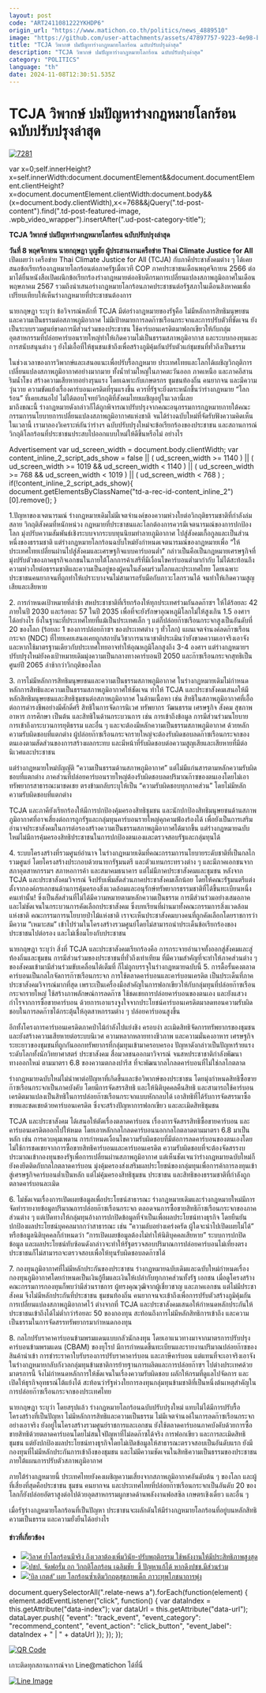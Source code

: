 ```yaml
---
layout: post
code: "ART2411081222YKHDP6"
origin_url: "https://www.matichon.co.th/politics/news_4889510"
image: "https://github.com/user-attachments/assets/47897757-9223-4e98-b637-9fcc441cf5cf"
title: "TCJA วิพากษ์ ปมปัญหาร่างกฎหมายโลกร้อน ฉบับปรับปรุงล่าสุด"
description: "TCJA วิพากษ์ ปมปัญหาร่างกฎหมายโลกร้อน ฉบับปรับปรุงล่าสุด"
category: "POLITICS"
language: "th"
date: 2024-11-08T12:30:51.535Z
---
```


# TCJA วิพากษ์ ปมปัญหาร่างกฎหมายโลกร้อน ฉบับปรับปรุงล่าสุด

[![](https://www.matichon.co.th/wp-content/uploads/2024/11/7281-9.jpg "7281")](https://www.matichon.co.th/wp-content/uploads/2024/11/7281-9.jpg)

var x=0;self.innerHeight?x=self.innerWidth:document.documentElement&&document.documentElement.clientHeight?x=document.documentElement.clientWidth:document.body&&(x=document.body.clientWidth),x<=768&&jQuery(".td-post-content").find(".td-post-featured-image, .wpb\_video\_wrapper").insertAfter(".ud-post-category-title");

**TCJA วิพากษ์ ปมปัญหาร่างกฎหมายโลกร้อน ฉบับปรับปรุงล่าสุด**

**วันที่ 8 พฤศจิกายน นายกฤษฎา บุญชัย ผู้ประสานงานเครือข่าย Thai Climate Justice for All** เปิดเผยว่า เครือข่าย Thai Climate Justice for All (TCJA) กับภาคีประชาสังคมต่าง ๆ ได้เคยสนอข้อเรียกร้องกฎหมายโลกร้อนต่อภาครัฐเมื่อเวที COP ภาคประชาชนเดือนพฤศจิกายน 2566 ต่อมาได้ยื่นหนังสือเปิดผนึกข้อเรียกร้องร่างกฎหมายต่ออธิบดีกรมการเปลี่ยนแปลงสภาพภูมิอกาศในเดือนพฤษภาคม 2567 รวมถึงนำเสนอร่างกฎหมายโลกร้อนภาคประชาชนต่อรัฐสภาในเดือนสิงหาคมเพื่อเปรียบเทียบให้เห็นร่างกฏหมายที่ประชาชนต้องการ

นายกฤษฎา ระบุว่า ข้อวิจารณ์หลักที่ TCJA มีต่อร่างกฎหมายของรัฐคือ ไม่มีหลักการสิทธิมนุษยชนและความเป็นธรรมต่อสภาพภูมิอากาศ ไม่มีเป้าหมายการลดก๊าซเรือนกระจกและการปรับตัวที่ชัดเจน ยังเป็นระบบรวมศูนย์ขาดการมีส่วนร่วมของประชาชน ใช้คาร์บอนเครดิตมาฟอกเขียวให้กับกลุ่มอุตสาหกรรมที่ปล่อยคาร์บอนรายใหญ่ทำให้เกิดความไม่เป็นธรรมสภาพภูมิอากาส และระบบกองทุนและการสนับสนุนต่าง ๆ ยังไม่เอื้อที่ให้ชุนชนเข้าถึงเพื่อสร้างภูมิคุ้มกันปรับตัวแก่ชุมชนที่ทั่วถึงเป็นธรรม

ในช่วงเวลาของการวิพากษ์และเสนอแนะเพื่อปรับรื้อกฎหมาย ประเทศไทยและโลกได้เผชิญวิกฤติการเปลี่ยนแปลงสภาพภูมิอากาศอย่างมากมาย ทั้งน้ำท่วมใหญ่ในภาคตะวันออก ภาคเหนือ และภาคอีสานริมน้ำโขง สร้างความเสียหายอย่างรุนแรง โดยเฉพาะกับเกษตรกร ชุมชนท้องถิ่น คนยากจน และมีความวุ่นวาย ความขัดแย้งเรื่องคาร์บอนเครดิตที่รุนแรงขึ้น ควรที่รัฐจะยิ่งตระหนักขึ้นว่าร่างกฎหมาย “โลกร้อน” ที่เคยเสนอไป ไม่ได้ตอบโจทย์วิกฤติที่สังคมไทยเผชิญอยู่ในเวลานี้เลย  
มาถึงขณะนี้ ร่างกฎหมายดังกล่าวก็ได้ถูกพิจารณาปรับปรุงจากคณะอนุกรรมการกฎหมายภายใต้คณะกรรมการนโยบายการเปลี่ยนแปลงสภาพภูมิอากาศแห่งชาติ จนได้ร่างฉบับใหม่ที่จัดรับฟังความคิดเห็นในเวลานี้ เรามาลองวิเคราะห์กันว่าร่างฯ ฉบับปรับปรุงใหม่จะข้อเรียกร้องของประชาชน และสถานการณ์วิกฤติโลกร้อนที่ประชาชนประสบไปออกแบบใหม่ให้ดีขึ้นหรือไม่ อย่างไร

Advertisement var ud\_screen\_width = document.body.clientWidth; var content\_inline\_2\_script\_ads\_show = false || ( ud\_screen\_width >= 1140 ) || ( ud\_screen\_width >= 1019 && ud\_screen\_width < 1140 ) || ( ud\_screen\_width >= 768 && ud\_screen\_width < 1019 ) || ( ud\_screen\_width < 768 ) ; if(!content\_inline\_2\_script\_ads\_show){ document.getElementsByClassName("td-a-rec-id-content\_inline\_2")\[0\].remove(); }

1.ปัญหาของเจตนารมณ์ ร่างกฎหมายเดิมไม่มีเจตจำนงค์ของความห่วงใยต่อวิกฤติธรรมชาติที่กำลังล่มสลาย วิกฤติสังคมที่หนักหน่วง กฎหมายที่ประชาชนและโลกต้องการควรมีเจตนารมณ์ของการปกป้องโลก มุ่งปรับความสัมพันธ์เชิงระบบจากระบบทุนนิยมทำลายภูมิอากาศ ไปสู่สังคมเกื้อกูลและเป็นส่วนหนึ่งของธรรมชาติ แต่ร่างกฎหมายโลกร้อนฉบับใหม่ยังกำหนดเจตนารมณ์ของกฏหมายเพื่อ “ให้ประเทศไทยเปลี่ยนผ่านไปสู่สังคมและเศรษฐกิจแบบคาร์บอนต่ำ” กล่าวเป็นคือเป็นกฎหมายเศรษฐกิจที่มุ่งปรับตัวของภาคธุรกิจเอกชนในภายใต้โลกการค้าเสรีที่มีเงื่อนไขคาร์บอนต่ำมากำกับ ไม่ได้สะท้อนถึงความห่วงใยต่อธรรมชาติและความเป็นอยู่ของผู้คนในสังคมร่วมโลกและประเทศไทย โดยเฉพาะประชาชนคนยากจนที่ถูกทำให้เปราะบางจนไม่สามารถรับมือกับภาวะโลกรวนได้ จนทำให้เกิดความสูญเสียและเสียหาย

2\. การกำหนดเป้าหมายที่ล่าช้า สหประชาชาติที่เรียกร้องให้ทุกประเทศร่วมกันลดก๊าซฯ ให้ได้ร้อยละ 42 ภายในปี 2030 และร้อยละ 57 ในปี 2035 เพื่อที่จะยังรักษาอุณหภูมิโลกไม่ให้สูงเกิน 1.5 องศาฯ ได้อย่างไร ยิ่งในฐานะที่ประเทศไทยที่แม้เป็นประเทศเล็ก ๆ แต่ก็ปล่อยก๊าซเรือนกระจกสูงเป็นอันดับที่ 20 ของโลก (ร้อยละ 1 ของการปล่อยก๊าซฯ ของประเทศต่าง ๆ ทั่วโลก) แผนเจตจำนงค์ลดก๊าซเรือนกระจก (NDC) ที่ไทยเคยเสนอเคยถูกสถาบันวิชาการนานาชาติประเมินว่ายังขาดความเอาจริงเอาจัง และหากใช้มาตรฐานเดียวกับประเทศไทยอาจทำให้อุณหภูมิโลกสูงถึง 3-4 องศาฯ แต่ร่างกฎหมายฯ ปรับปรุงใหม่ยังคงเป้าหมายเดิมมุ่งความเป็นกลางทางคาร์บอนปี 2050 และก๊าซเรือนกระจกสุทธิเป็นศูนย์ปี 2065 ล่าช้ากว่าวิกฤติของโลก

3\. การไม่มีหลักการสิทธิมนุษยชนและความเป็นธรรมสภาพภูมิอากาศ ในร่างกฏหมายเดิมไม่กำหนดหลักการสิทธิและความเป็นธรรมสภาพภูมิอากาศให้ชัดเจน ทำให้ TCJA และประชาสังคมเสนอให้มีหลักสิทธิมนุษยชนและสิทธิชุมชนต่อสภาพภูมิอากาศ ในด้านเนื้อหา เช่น สิทธิในสภาพภูมิอากาศที่เอื้อต่อการดำรงชีพอย่างมีศักดิ์ศรี สิทธิในการจัดการนิเวศ ทรัพยากร วัฒนธรรม เศรษฐกิจ สังคม สุขภาพ อาหาร การศึกษา เป็นต้น และสิทธิในด้านกระบวนการ เช่น การเข้าถึงข้อมูล การมีส่วนร่วมนโยบาย การเข้าถึงกระบวนการยุติธรรม และอื่น ๆ และจะต้องมีหลักความเป็นธรรมสภาพภูมิอากาศ ด้วยหลักความรับผิดชอบที่แตกต่าง ผู้ปล่อยก๊าซเรือนกระจกรายใหญ่จะต้องรับผิดชอบลดก๊าซเรือนกระจกของตนเองตามสัดส่วนของการสร้างผลกระทบ และมีหน้าที่รับผิดชอบต่อความสูญเสียและเสียหายที่มีต่อนิเวศและประชาชน

แต่ร่างกฎหมายใหม่บัญญัติ “ความเป็นธรรมด้านสภาพภูมิอากาศ” แต่ไม่มีแก่นสารตามหลักความรับผิดชอบที่แตกต่าง ภาคส่วนที่ปล่อยคาร์บอนรายใหญ่ต้องรับผิดชอบลดปริมาณก๊าซของตนเองโดยไม่เอาทรัพยากรสาธารณะมาชดเชย ตรงข้ามกลับระบุให้เป็น “ความรับผิดชอบทุกภาคส่วน” โดยไม่มีหลักความรับผิดชอบที่แตกต่าง

TCJA และภาคียังเรียกร้องให้มีการปกป้องคุ้มครองสิทธิชุมชน และนักปกป้องสิทธิมนุษยชนด้านสภาพภูมิอากาศที่อาจเสี่ยงต่อการถูกรัฐและกลุ่มทุนคาร์บอนรายใหญ่คุกคามฟ้องร้องได้ เพื่อยังเป็นการเสริมอำนาจประชาสังคมในการต่อรองสร้างความเป็นธรรมสภาพภูมิอากาศได้มากขึ้น แต่ร่างกฎหมายฉบับใหม่ไม่มีการคุ้มครองสิทธิประชาชนในการปกป้องตนเองและตรวจสอบรัฐและกลุ่มทุนได้

4\. ระบบโครงสร้างที่รวมศูนย์อำนาจ ในร่างกฎหมายเดิมที่คณะกรรมการนโยบายระดับชาติที่เป็นกลไกรวมศูนย์ โดยโครงสร้างประกอบด้วยนายกรัฐมนตรี และตัวแทนกระทรวงต่าง ๆ และมีภาคเอกชนจากสภาอุตสาหกรรมฯ สภาหอการค้า และสมาคมธนาคาร แต่ไม่มีภาคประชาสังคมและชุมชน หลังจาก TCJA และประชาสังคมวิจารณ์ จึงปรับเพิ่มสัดส่วนภาคประชาสังคมเล็กน้อย โดยให้คณะรัฐมนตรีแต่งตั้งจากองค์กรเอกชนด้านการคุ้มครองสิ่งแวดล้อมและอนุรักษ์ทรัพยากรธรรมชาติที่ได้ขึ้นทะเบียนหนึ่งคนเท่านั้น! ซึ่งเป็นสัดส่วนที่ไม่ได้มีความหมายตามหลักความเป็นธรรม การมีส่วนร่วมอย่างเสมอภาค และไม่ชัดเจนในกระบวนการคัดเลือกประชาสังคม ซึ่งบทเรียนที่ผ่านมาทั้งคณะกรรมการสิ่งแวดล้อมแห่งชาติ คณะกรรมการนโยบายป่าไม้แห่งชาติ เราจะเห็นประชาสังคมบางคนที่ถูกคัดเลือกโดยราชการว่ามีความ “เหมาะสม” เข้าไปร่วมในโครงสร้างรวมศูนย์โดยไม่สามารถนำประเด็นข้อเรียกร้องของประชาชนไปต่อรอง และไม่เชื่อมโยงกับประชาชน

นายกฤษฎา ระบุว่า สิ่งที่ TCJA และประชาสังคมเรียกร้องคือ การกระจายอำนาจทั้งออกสู่สังคมและสู่ท้องถิ่นและชุมชน การมีส่วนร่วมของประชาชนที่ทั่วถึงเท่าเทียม ที่มีความสำคัญที่จะทำให้ภาคส่วนต่าง ๆ ของสังคมเข้ามามีส่วนร่วมขับเคลื่อนได้เต็มที่ ก็ไม่ถูกบรรจุในร่างกฏหมายฉบับนี้ 5. การดื้อรั้นคงตลาดคาร์บอนเป็นกลไกจัดการก๊าซเรือนกระจก การใช้ตลาดคาร์บอนและคาร์บอนเครดิต เป็นประเด็นที่ภาคประชาสังคมวิจารณ์มากที่สุด เพราะเป็นเครื่องมือสำคัญในการฟอกเขียวให้กับกลุ่มทุนที่ปล่อยก๊าซเรือนกระจกรายใหญ่ ใช้สร้างภาพลักษณ์การลดก๊าซ ใช้ชดเชยการปล่อยคาร์บอนของตนเอง และยังแสวงกำไรจากการซื้อขายคาร์บอน ด้วยการเอาแรงจูงใจจากประโยชน์คาร์บอนเครดิตมาลดทอนความรับผิดชอบในการลดก๊าซได้กระตุ้นให้อุตสาหกรรมต่าง ๆ ปล่อยคาร์บอนสูงขึ้น

อีกทั้งโครงการคาร์บอนเครดิตภาคป่าไม้กำลังไปแย่งชิง ครอบงำ ละเมิดสิทธิจัดการทรัพยากรของชุมชน และยังสร้างความเสียหายต่อระบบนิเวศ ความหลากหลายทางชีวภาพ และความมั่นคงอาหาร เศรษฐกิจระยะยาวของชุมชนที่ถูกกันออกทรัพยากรที่กลุ่มทุนเข้ามาครอบครอง ปัญหาดังกล่าวเป็นปัญหาร้ายแรงระดับโลกทั้งนักวิทยาศาสตร์ ประชาสังคม สื่อมวลชนออกมาวิจารณ์ จนสหประชาชาติกำลังพัฒนาทางออกใหม่ ตามมาตรา 6.8 ของความตกลงปารีส ที่จะพัฒนากลไกลดคาร์บอนที่ไม่ใช่กลไกตลาด

ร่างกฎหมายฉบับใหม่ไม่นำพาต่อปัญหาที่เกิดขึ้นและข้อวิพากษ์ของประชาชน โดยมุ่งกำหนดสิทธิซื้อขายก๊าซเรือนกระจกเป็นภาคบังคับ โดยมีการจัดสรรสิทธิ และให้นิติบุคคลคืนสิทธิ และสามารถใช้คาร์บอนเครดิตมาแปลงเป็นสิทธิในการปล่อยก๊าซเรือนกระจกแบบหักกลบได้ เอาสิทธิที่ได้รับการจัดสรรมาซื้อขายและชดเชยด้วยคาร์บอนเครดิต ซึ่งจะสร้างปัญหาการฟอกเขียว และละเมิดสิทธิชุมชน

TCJA และประชาสังคม ได้เสนอให้ตัดเรื่องตลาดคาร์บอน เรื่องการจัดสรรสิทธิซื้อขายคาร์บอน และคาร์บอนเครดิตออกไปให้หมด โดยเอาหลักกลไกลดคาร์บอนนอกกลไกตลาดตามมาตรา 6.8 มาเป็นหลัก เช่น การควบคุมเพดาน การกำหนดเงื่อนไขความรับผิดชอบที่มีต่อการลดคาร์บอนของตนเองโดยไม่ใช้การชดเชยจากการซื้อขายสิทธิคาร์บอนและคาร์บอนเครดิต ความรับผิดชอบที่จะต้องจัดสรรงบประมาณเข้ากองทุนของรัฐเพื่อการเปลี่ยนผ่านสภาพภูมิอากาศ แต่เห็นชัดเจนว่าร่างกฎหมายฉบับใหม่ก็ยังคงยึดติดกับกลไกตลาดคาร์บอน มุ่งคุ้มครองส่งเสริมผลประโยชน์ของกลุ่มทุนเพื่อการค้าการลงทุนเข้าสู่เศรษฐกิจคาร์บอนต่ำเป็นหลัก แต่ไม่คุ้มครองสิทธิชุมชน ประชาชน และสิทธิของธรรมชาติที่กำลังถูกตลาดคาร์บอนละเมิด

6\. ไม่ชัดเจนเรื่องการเปิดเผยข้อมูลเพื่อประโยชน์สาธารณะ ร่างกฎหมายเดิมและร่างกฎหมายใหม่มีการจัดทำรายงายข้อมูลปริมาณการปล่อยก๊าซเรือนกระจก ตลอดจนการซื้อขายสิทธิก๊าซเรือนกระจกของภาคส่วนต่าง ๆ แต่เปิดทางให้กลุ่มทุนอ้างการปกปิดข้อมูลที่จำเป็นเพื่อผลประโยชน์ทางธุรกิจ โดยยืนยันปกป้องผลประโยชน์บุคคลมากกว่าสาธารณะ เช่น “ความลับอย่างเคร่งครัด ผู้ใดจะนำไปเปิดเผยไม่ได้” หรือข้อมูลนิติบุคคลก็กำหนดว่า “การเปิดเผยข้อมูลต้องไม่ทำให้นิติบุคคลเสียหาย” ระบบการปกปิดข้อมูล และผลประโยชน์ทับซ้อนดังกล่าวจะทำให้รัฐตรวจสอบปริมาณการปล่อยคาร์บอนไม่เที่ยงตรง ประชาชนก็ไม่สามารถจะตรวจสอบเพื่อให้ทุนรับผิดชอบลดก๊าซได้

7\. กองทุนภูมิอากาศที่ไม่มีหลักประกันของประชาชน ร่างกฎหมายฉบับเดิมและฉบับใหม่กำหนดเรื่องกองทุนภูมิอากาศโดยกำหนดเป็นเงินกู้ยืมและเงินให้เปล่ากับทุกภาคส่วนทั้งรัฐ เอกชน เมื่อดูโครงสร้างคณะกรรมการกองทุนก็พบว่ามีส่วนราชการ ผู้ทรงคุณวุฒิจากผู้เชี่ยวชาญ และภาคเอกชน แต่ไม่มีประชาสังคม จึงไม่มีหลักประกันที่ประชาชน ชุมชนท้องถิ่น คนยากจนจะเข้าถึงเพื่อการปรับตัวสร้างภูมิคุ้มกันการเปลี่ยนแปลงสภาพภูมิอากาศไว้ ต่างจากที่ TCJA และประชาสังคมเสนอให้กำหนดหลักประกันให้ประชาชนเข้าถึงได้ไม่ต่ำกว่าร้อยละ 50 ของกองทุน สะท้อนถึงการไม่มีหลักสิทธิการเข้าถึง และความเป็นธรรมในการจัดสรรทรัพยากรมากำหนดกองทุน

8\. กลไกปรับราคาคาร์บอนข้ามพรมแดนแบบกลัวนักลงทุน โดยเอาแนวทางมาจากมาตรการปรับปรุงคาร์บอนข้ามพรมแดน (CBAM) ของยุโรป มีการกำหนดขึ้นทะเบียนและรายงานปริมาณปล่อยก๊าซของสินค้านำเข้า การชำระราคาใบรับรองการปรับราคาคาร์บอน และภาษีคาร์บอน แต่แทนที่จะเอาจริงเอาจัง ในร่างกฏหมายกลับกังวลกลุ่มทุนข้ามชาติการย้ายฐานการผลิตและการปล่อยก๊าซฯ ไปต่างประเทศด้วยมาตรการนี้ จึงไม่กำหนดหลักการให้ชัดเจนในเรื่องความรับผิดชอบ ผลักให้กรมที่ดูแลไปจัดการ และเปิดให้ธุรกิจอุทธรณ์โต้แย้งได้ สะท้อนว่ารัฐห่วงใยการลงทุนกลุ่มทุนข้ามชาติที่เป็นหนึ่งต้นเหตุสำคัญในการปล่อยก๊าซเรือนกระจกของประเทศไทย

นายกฤษฎา ระบุว่า โดยสรุปแล้ว ร่างกฎหมายโลกร้อนฉบับปรับปรุงใหม่ แทบไม่ได้มีการปรับรื้อโครงสร้างที่เป็นปัญหา ไม่มีหลักการสิทธิและความเป็นธรรม ไม่มีเจตจำนงค์ในการลดก๊าซเรือนกระจกอย่างเอาจริง ยังอยู่ในโครงสร้างรวมศูนย์ราชการและเอกชน ยังใช้ตลาดคาร์บอนภาคบังคับด้วยการซื้อขายสิทธิด้วยตลาดคาร์บอนโดยไม่สนใจปัญหาที่ไม่ลดก๊าซได้จริง การฟอกเขียว และการละเมิดสิทธิชุมชน แต่ยังปกป้องผลประโยชน์ทางธุรกิจโดยไม่เปิดข้อมูลให้สาธารณะตรวจสอบเป็นอันดับแรก ยังมีกองทุนที่ไม่มีหลักประกันการเข้าถึงของชุมชน และไม่มีความชัดเจนในสิทธิความเป็นธรรมของประชาชนภายใต้แผนการปรับตัวสภาพภูมิอากาศ

ภายใต้ร่างกฏหมายนี้ ประเทศไทยยังคงเผชิญความเสี่ยงจากสภาพภูมิอากาศอันดับต้น ๆ ของโลก และผู้ที่เสี่ยงที่สุดคือประชาชน ชุมชน คนยากจน และประเทศไทยที่ปล่อยก๊าซเรือนกระจกเป็นอันดับ 20 ของโลกก็ยังปล่อยอัตราสูงต่อไปด้วยอุตสาหกรรมผูกขาดด้านพลังงานฟอสซิล เกษตรเชิงเดี่ยว และอื่น ๆ

เมื่อรัฐร่างกฏหมายโลกร้อนที่เป็นปัญหา ประชาชนจะผลักดันให้มีร่างกฏหมายโลกร้อนที่อยู่บนหลักสิทธิ ความเป็นธรรม และความยั่งยืนได้อย่างไร

#### ข่าวที่เกี่ยวข้อง

*   [![](https://www.matichon.co.th/wp-content/uploads/2024/10/728-8-2.jpg)วิลาศ ย้ำโลกร้อนมีจริง ถึงเวลาต้องเพิ่มวินัย-ปรับพฤติกรรม ใช้พลังงานให้มีประสิทธิภาพสูงสุด](https://www.matichon.co.th/economy/news_4825357)
*   [![](https://www.matichon.co.th/wp-content/uploads/2024/10/1-8.jpg)ปชป. จัดฟอรั่ม ถก วิกฤติโลกร้อน เฉลิมชัย  ชี้ ปัญหาแก้ได้ หากดึงปชช.มีส่วนร่วม](https://www.matichon.co.th/politics/news_4821189)
*   [![](https://www.matichon.co.th/wp-content/uploads/2024/09/bga.jpg)‘บิล เกตส์’ เผย โลกร้อนซ้ำเติมวิกฤตสุขภาพเด็ก ภาวะทุพโภชนาการพุ่ง](https://www.matichon.co.th/foreign/news_4796222)

document.querySelectorAll(".relate-news a").forEach(function(element) { element.addEventListener("click", function() { var dataIndex = this.getAttribute("data-index"); var dataUrl = this.getAttribute("data-url"); dataLayer.push({ "event": "track\_event", "event\_category": "recommend\_content", "event\_action": "click\_button", "event\_label": dataIndex + " | " + dataUrl }); }); });

[![QR Code](https://www.matichon.co.th/wp-content/uploads/2023/07/wob1371z.jpg)](https://lin.ee/ht0nDxX)

เกาะติดทุกสถานการณ์จาก Line@matichon ได้ที่นี่

[![Line Image](https://www.matichon.co.th/wp-content/uploads/2023/07/th.png)](https://lin.ee/ht0nDxX)